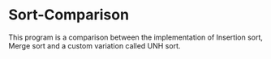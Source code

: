 # Sort-Comparison
This program is a comparison between the implementation of Insertion sort, Merge sort and a custom variation called UNH sort.
